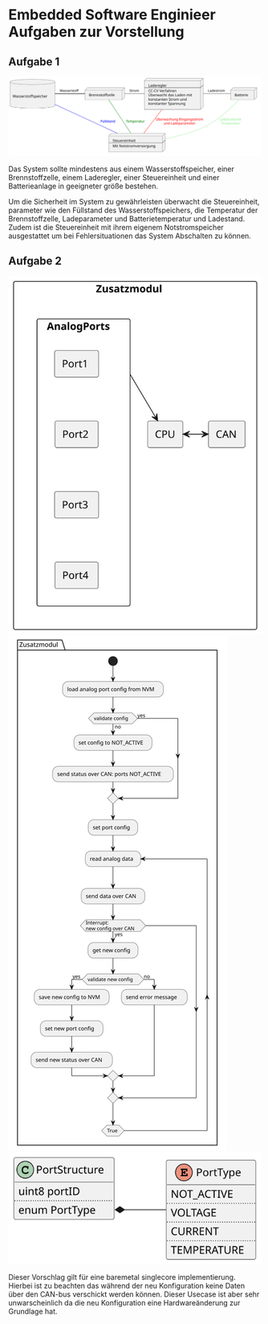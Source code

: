 # Embedded Software Enginieer Aufgaben zur Vorstellung

## Aufgabe 1



![](.\out\task1\task1.svg)

Das System sollte mindestens aus einem Wasserstoffspeicher, einer Brennstoffzelle, einem Laderegler, einer Steuereinheit und einer Batterieanlage in geeigneter größe bestehen.

Um die Sicherheit im System zu gewährleisten überwacht die Steuereinheit, parameter wie den Füllstand des Wasserstoffspeichers, die Temperatur der Brennstoffzelle, Ladeparameter und Batterietemperatur und Ladestand.
Zudem ist die Steuereinheit mit ihrem eigenem Notstromspeicher ausgestattet um bei Fehlersituationen das System Abschalten zu können.

## Aufgabe 2
![](.\out\task21\task21.svg)
![](.\out\task22\task22.svg)
![](.\out\task23\task23.svg)



Dieser Vorschlag gilt für eine baremetal singlecore implementierung. Hierbei ist zu beachten das während der neu Konfiguration keine Daten über den CAN-bus verschickt werden können. Dieser Usecase ist aber sehr unwarscheinlich da die neu Konfiguration eine Hardwareänderung zur Grundlage hat.



